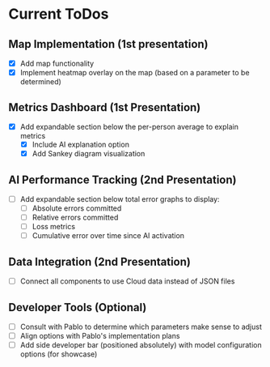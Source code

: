 # Current ToDos

## Map Implementation (1st presentation)

- [x] Add map functionality
- [x] Implement heatmap overlay on the map (based on a parameter to be determined)

## Metrics Dashboard (1st Presentation)

- [x] Add expandable section below the per-person average to explain metrics
  - [x] Include AI explanation option
  - [x] Add Sankey diagram visualization

## AI Performance Tracking (2nd Presentation)

- [ ] Add expandable section below total error graphs to display:
  - [ ] Absolute errors committed
  - [ ] Relative errors committed
  - [ ] Loss metrics
  - [ ] Cumulative error over time since AI activation
     
## Data Integration (2nd Presentation)

- [ ] Connect all components to use Cloud data instead of JSON files

## Developer Tools (Optional) 

- [ ] Consult with Pablo to determine which parameters make sense to adjust
- [ ] Align options with Pablo's implementation plans
- [ ] Add side developer bar (positioned absolutely) with model configuration options (for showcase)
